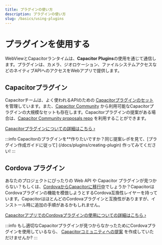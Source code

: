 ```yaml
---
title: プラグインの使い方
description: プラグインの使い方
slug: /basics/using-plugins
---
```


# プラグインを使用する

WebViewとCapacitorランタイムは、**Capacitor Plugins**の使用を通じて通信します。プラグインは、カメラ、ジオロケーション、ファイルシステムアクセスなどのネイティブAPIへのアクセスをWebアプリで提供します。

## Capacitorプラグイン

Capacitorチームは、よく使われるAPIのための [Capacitorプラグインのセット](/docs/apis) を管理しています。また、[Capacitor Community](https://github.com/capacitor-community/) から利用可能なCapacitorプラグインの大規模なセットも存在します。Capacitorプラグインの提案がある場合は、[Capacitor Community proposals repo](https://github.com/capacitor-community/proposals/) を利用することができます。

[Capacitorプラグインについての詳細はこちら &#8250;](/docs/plugins)

:::info
Capacitorのプラグインを**作りたいですか？同じ提案レポを見て、[プラグイン作成ガイドに従って] (/docs/plugins/creating-plugin) 作ってみてください!
:::

## Cordova プラグイン

あなたのプロジェクトにぴったりの Web API や Capacitor プラグインが見つからない？もしくは、[CordovaからCapacitorに移行中](/docs/cordova/migration-strategy)でしょうか？CapacitorはCordovaプラグインの機能を模倣しようとするCordova互換性レイヤーを持っています。CapacitorはほとんどのCordovaプラグインと互換性がありますが、インストール時に追加の手順があるかもしれません。

[CapacitorアプリでのCordovaプラグインの使用についての詳細はこちら &#8250;](/docs/plugins/cordova)

:::info
もし適切なCapacitorプラグインが見つからなかったためにCordovaプラグインを使用しているなら、 [Capacitorコミュニティへの提案](https://github.com/capacitor-community/proposals/) を作成していただけませんか?
:::
